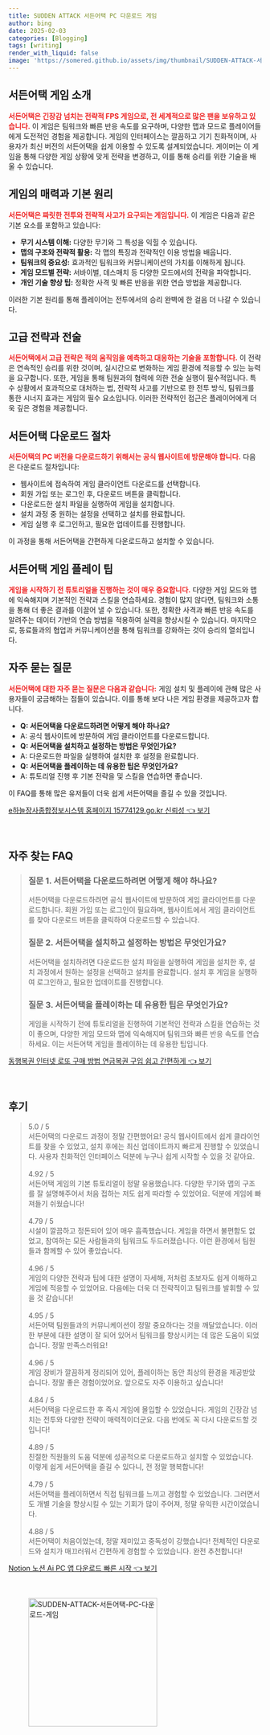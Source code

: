 ```yaml
---
title: SUDDEN ATTACK 서든어택 PC 다운로드 게임
author: bing
date: 2025-02-03
categories: [Blogging]
tags: [writing]
render_with_liquid: false
image: 'https://somered.github.io/assets/img/thumbnail/SUDDEN-ATTACK-서든어택-PC-다운로드-게임.webp'
---
```



<h2 id='서든어택_게임소개'>서든어택 게임 소개</h2>

<p><b><span style="color: #ee2323;">서든어택은 긴장감 넘치는 전략적 FPS 게임으로, 전 세계적으로 많은 팬을 보유하고 있습니다.</span></b> 이 게임은 팀워크와 빠른 반응 속도를 요구하며, 다양한 맵과 모드로 플레이어들에게 도전적인 경험을 제공합니다. 게임의 인터페이스는 깔끔하고 기기 친화적이며, 사용자가 최신 버전의 서든어택을 쉽게 이용할 수 있도록 설계되었습니다. 게이머는 이 게임을 통해 다양한 게임 상황에 맞게 전략을 변경하고, 이를 통해 승리를 위한 기술을 배울 수 있습니다.</p>

<h2 id='게임의매력과기본원리'>게임의 매력과 기본 원리</h2>

<p><b><span style="color: #ee2323;">서든어택은 짜릿한 전투와 전략적 사고가 요구되는 게임입니다.</span></b> 이 게임은 다음과 같은 기본 요소를 포함하고 있습니다:</p>

<ul>
    <li><b>무기 시스템 이해:</b> 다양한 무기와 그 특성을 익힐 수 있습니다.</li>
    <li><b>맵의 구조와 전략적 활용:</b> 각 맵의 특징과 전략적인 이용 방법을 배웁니다.</li>
    <li><b>팀워크의 중요성:</b> 효과적인 팀워크와 커뮤니케이션의 가치를 이해하게 됩니다.</li>
    <li><b>게임 모드별 전략:</b> 서바이벌, 데스매치 등 다양한 모드에서의 전략을 파악합니다.</li>
    <li><b>개인 기술 향상 팁:</b> 정확한 사격 및 빠른 반응을 위한 연습 방법을 제공합니다.</li>
</ul>

<p>이러한 기본 원리를 통해 플레이어는 전투에서의 승리 완벽에 한 걸음 더 나갈 수 있습니다.</p>

<h2 id='고급전략과전술'>고급 전략과 전술</h2>

<p><b><span style="color: #ee2323;">서든어택에서 고급 전략은 적의 움직임을 예측하고 대응하는 기술을 포함합니다.</span></b> 이 전략은 연속적인 승리를 위한 것이며, 실시간으로 변화하는 게임 환경에 적응할 수 있는 능력을 요구합니다. 또한, 게임을 통해 팀원과의 협력에 의한 전술 실행이 필수적입니다. 특수 상황에서 효과적으로 대처하는 법, 전략적 사고를 기반으로 한 전투 방식, 팀워크를 통한 시너지 효과는 게임의 필수 요소입니다. 이러한 전략적인 접근은 플레이어에게 더욱 깊은 경험을 제공합니다.</p>

<h2 id='서든어택_다운로드_절차'>서든어택 다운로드 절차</h2>

<p><b><span style="color: #ee2323;">서든어택의 PC 버전을 다운로드하기 위해서는 공식 웹사이트에 방문해야 합니다.</span></b> 다음은 다운로드 절차입니다:</p>

<ul>
    <li>웹사이트에 접속하여 게임 클라이언트 다운로드를 선택합니다.</li>
    <li>회원 가입 또는 로그인 후, 다운로드 버튼을 클릭합니다.</li>
    <li>다운로드한 설치 파일을 실행하여 게임을 설치합니다.</li>
    <li>설치 과정 중 원하는 설정을 선택하고 설치를 완료합니다.</li>
    <li>게임 실행 후 로그인하고, 필요한 업데이트를 진행합니다.</li>
</ul>

<p>이 과정을 통해 서든어택을 간편하게 다운로드하고 설치할 수 있습니다.</p>

<h2 id='게임플레이팁'>서든어택 게임 플레이 팁</h2>

<p><b><span style="color: #ee2323;">게임을 시작하기 전 튜토리얼을 진행하는 것이 매우 중요합니다.</span></b> 다양한 게임 모드와 맵에 익숙해지며 기본적인 전략과 스킬을 연습하세요. 경험이 많지 않다면, 팀워크와 소통을 통해 더 좋은 결과를 이끌어 낼 수 있습니다. 또한, 정확한 사격과 빠른 반응 속도를 알려주는 데이터 기반의 연습 방법을 적용하여 실력을 향상시킬 수 있습니다. 마지막으로, 동료들과의 협업과 커뮤니케이션을 통해 팀워크를 강화하는 것이 승리의 열쇠입니다.</p>

<h2 id='자주묻는질문'>자주 묻는 질문</h2>

<p><b><span style="color: #ee2323;">서든어택에 대한 자주 묻는 질문은 다음과 같습니다:</span></b> 게임 설치 및 플레이에 관해 많은 사용자들이 궁금해하는 점들이 있습니다. 이를 통해 보다 나은 게임 환경을 제공하고자 합니다.</p>

<ul>
    <li><b>Q: 서든어택을 다운로드하려면 어떻게 해야 하나요?</b></li>
    <li>A: 공식 웹사이트에 방문하여 게임 클라이언트를 다운로드합니다.</li>
    <li><b>Q: 서든어택을 설치하고 설정하는 방법은 무엇인가요?</b></li>
    <li>A: 다운로드한 파일을 실행하여 설치한 후 설정을 완료합니다.</li>
    <li><b>Q: 서든어택을 플레이하는 데 유용한 팁은 무엇인가요?</b></li>
    <li>A: 튜토리얼 진행 후 기본 전략을 및 스킬을 연습하면 좋습니다.</li>
</ul>

<p>이 FAQ를 통해 많은 유저들이 더욱 쉽게 서든어택을 즐길 수 있을 것입니다.</p>


<p><a class="click-button" title="e하늘장사종합정보시스템 홈페이지 15774129.go.kr 신뢰성" href="https://somered.github.io/posts/e%ED%95%98%EB%8A%98%EC%9E%A5%EC%82%AC%EC%A2%85%ED%95%A9%EC%A0%95%EB%B3%B4%EC%8B%9C%EC%8A%A4%ED%85%9C-%ED%99%88%ED%8E%98%EC%9D%B4%EC%A7%80-15774129.go.kr-%EC%8B%A0%EB%A2%B0%EC%84%B1/" rel="dofollow">e하늘장사종합정보시스템 홈페이지 15774129.go.kr 신뢰성 👈 보기</a></p><br>
<h2 id='자주_찾는_FAQ'>자주 찾는 FAQ</h2>
<div itemscope="" itemtype="https://schema.org/FAQPage"> 
<blockquote> 
<div itemscope="" itemprop="mainEntity" itemtype="https://schema.org/Question"> 
<h3 itemprop="name">질문 1. 서든어택을 다운로드하려면 어떻게 해야 하나요?</h3> 
<div itemscope="" itemprop="acceptedAnswer" itemtype="https://schema.org/Answer"> 
<span itemprop="text"> 
<p>서든어택을 다운로드하려면 공식 웹사이트에 방문하여 게임 클라이언트를 다운로드합니다. 회원 가입 또는 로그인이 필요하며, 웹사이트에서 게임 클라이언트를 찾아 다운로드 버튼을 클릭하여 다운로드할 수 있습니다.</p> 
</span> 
</div> 
</div> 

<div itemscope="" itemprop="mainEntity" itemtype="https://schema.org/Question"> 
<h3 itemprop="name">질문 2. 서든어택을 설치하고 설정하는 방법은 무엇인가요?</h3> 
<div itemscope="" itemprop="acceptedAnswer" itemtype="https://schema.org/Answer"> 
<span itemprop="text"> 
<p>서든어택을 설치하려면 다운로드한 설치 파일을 실행하여 게임을 설치한 후, 설치 과정에서 원하는 설정을 선택하고 설치를 완료합니다. 설치 후 게임을 실행하여 로그인하고, 필요한 업데이트를 진행합니다.</p> 
</span> 
</div> 
</div> 

<div itemscope="" itemprop="mainEntity" itemtype="https://schema.org/Question"> 
<h3 itemprop="name">질문 3. 서든어택을 플레이하는 데 유용한 팁은 무엇인가요?</h3> 
<div itemscope="" itemprop="acceptedAnswer" itemtype="https://schema.org/Answer"> 
<span itemprop="text"> 
<p>게임을 시작하기 전에 튜토리얼을 진행하여 기본적인 전략과 스킬을 연습하는 것이 좋으며, 다양한 게임 모드와 맵에 익숙해지며 팀워크와 빠른 반응 속도를 연습하세요. 이는 서든어택 게임을 플레이하는 데 유용한 팁입니다.</p> 
</span> 
</div> 
</div> 

</blockquote> 
</div>
<p><a class="click-button" title="동행복권 인터넷 로또 구매 방법 연금복권 구입 쉽고 간편하게" href="https://somered.github.io/posts/%EB%8F%99%ED%96%89%EB%B3%B5%EA%B6%8C-%EC%9D%B8%ED%84%B0%EB%84%B7-%EB%A1%9C%EB%98%90-%EA%B5%AC%EB%A7%A4-%EB%B0%A9%EB%B2%95-%EC%97%B0%EA%B8%88%EB%B3%B5%EA%B6%8C-%EA%B5%AC%EC%9E%85-%EC%89%BD%EA%B3%A0-%EA%B0%84%ED%8E%B8%ED%95%98%EA%B2%8C/" rel="dofollow">동행복권 인터넷 로또 구매 방법 연금복권 구입 쉽고 간편하게 👈 보기</a></p><br>
<h2 id='후기'>후기</h2>
<div itemscope itemtype="https://schema.org/Product">
  <blockquote>
  <div itemprop="review" itemscope itemtype="https://schema.org/Review">
      <div itemprop="reviewRating" itemscope itemtype="https://schema.org/Rating"> <span itemprop="ratingValue">5.0</span> / <span itemprop="bestRating">5</span> </div>
      <span itemprop="reviewBody">서든어택의 다운로드 과정이 정말 간편했어요! 공식 웹사이트에서 쉽게 클라이언트를 찾을 수 있었고, 설치 후에는 최신 업데이트까지 빠르게 진행할 수 있었습니다. 사용자 친화적인 인터페이스 덕분에 누구나 쉽게 시작할 수 있을 것 같아요.</span>
  </div>
  <br>
  <div itemprop="review" itemscope itemtype="https://schema.org/Review">
      <div itemprop="reviewRating" itemscope itemtype="https://schema.org/Rating"> <span itemprop="ratingValue">4.92</span> / <span itemprop="bestRating">5</span> </div>
      <span itemprop="reviewBody">서든어택 게임의 기본 튜토리얼이 정말 유용했습니다. 다양한 무기와 맵의 구조를 잘 설명해주어서 처음 접하는 저도 쉽게 따라할 수 있었어요. 덕분에 게임에 빠져들기 쉬웠습니다!</span>
  </div>
  <br>
  <div itemprop="review" itemscope itemtype="https://schema.org/Review">
      <div itemprop="reviewRating" itemscope itemtype="https://schema.org/Rating"> <span itemprop="ratingValue">4.79</span> / <span itemprop="bestRating">5</span> </div>
      <span itemprop="reviewBody">시설이 깔끔하고 정돈되어 있어 매우 흡족했습니다. 게임을 하면서 불편함도 없었고, 참여하는 모든 사람들과의 팀워크도 두드러졌습니다. 이런 환경에서 팀원들과 함께할 수 있어 좋았습니다.</span>
  </div>
  <br>
  <div itemprop="review" itemscope itemtype="https://schema.org/Review">
      <div itemprop="reviewRating" itemscope itemtype="https://schema.org/Rating"> <span itemprop="ratingValue">4.96</span> / <span itemprop="bestRating">5</span> </div>
      <span itemprop="reviewBody">게임의 다양한 전략과 팁에 대한 설명이 자세해, 저처럼 초보자도 쉽게 이해하고 게임에 적응할 수 있었어요. 다음에는 더욱 더 전략적이고 팀워크를 발휘할 수 있을 것 같습니다!</span>
  </div>
  <br>
  <div itemprop="review" itemscope itemtype="https://schema.org/Review">
      <div itemprop="reviewRating" itemscope itemtype="https://schema.org/Rating"> <span itemprop="ratingValue">4.95</span> / <span itemprop="bestRating">5</span> </div>
      <span itemprop="reviewBody">서든어택 팀원들과의 커뮤니케이션이 정말 중요하다는 것을 깨달았습니다. 이러한 부분에 대한 설명이 잘 되어 있어서 팀워크를 향상시키는 데 많은 도움이 되었습니다. 정말 만족스러워요!</span>
  </div>
  <br>
  <div itemprop="review" itemscope itemtype="https://schema.org/Review">
      <div itemprop="reviewRating" itemscope itemtype="https://schema.org/Rating"> <span itemprop="ratingValue">4.96</span> / <span itemprop="bestRating">5</span> </div>
      <span itemprop="reviewBody">게임 장비가 깔끔하게 정리되어 있어, 플레이하는 동안 최상의 환경을 제공받았습니다. 정말 좋은 경험이었어요. 앞으로도 자주 이용하고 싶습니다!</span>
  </div>
  <br>
  <div itemprop="review" itemscope itemtype="https://schema.org/Review">
      <div itemprop="reviewRating" itemscope itemtype="https://schema.org/Rating"> <span itemprop="ratingValue">4.84</span> / <span itemprop="bestRating">5</span> </div>
      <span itemprop="reviewBody">서든어택을 다운로드한 후 즉시 게임에 몰입할 수 있었습니다. 게임의 긴장감 넘치는 전투와 다양한 전략이 매력적이더군요. 다음 번에도 꼭 다시 다운로드할 것입니다!</span>
  </div>
  <br>
  <div itemprop="review" itemscope itemtype="https://schema.org/Review">
      <div itemprop="reviewRating" itemscope itemtype="https://schema.org/Rating"> <span itemprop="ratingValue">4.89</span> / <span itemprop="bestRating">5</span> </div>
      <span itemprop="reviewBody">친절한 직원들의 도움 덕분에 성공적으로 다운로드하고 설치할 수 있었습니다. 이렇게 쉽게 서든어택을 즐길 수 있다니, 전 정말 행복합니다!</span>
  </div>
  <br>
  <div itemprop="review" itemscope itemtype="https://schema.org/Review">
      <div itemprop="reviewRating" itemscope itemtype="https://schema.org/Rating"> <span itemprop="ratingValue">4.79</span> / <span itemprop="bestRating">5</span> </div>
      <span itemprop="reviewBody">서든어택을 플레이하면서 직접 팀워크를 느끼고 경험할 수 있었습니다. 그러면서도 개별 기술을 향상시킬 수 있는 기회가 많이 주어져, 정말 유익한 시간이었습니다.</span>
  </div>
  <br>
  <div itemprop="review" itemscope itemtype="https://schema.org/Review">
      <div itemprop="reviewRating" itemscope itemtype="https://schema.org/Rating"> <span itemprop="ratingValue">4.88</span> / <span itemprop="bestRating">5</span> </div>
      <span itemprop="reviewBody">서든어택이 처음이었는데, 정말 재미있고 중독성이 강했습니다! 전체적인 다운로드와 설치가 매끄러워서 간편하게 경험할 수 있었습니다. 완전 추천합니다!</span>
  </div>
  </blockquote>
</div>
<p><a class="click-button" title="Notion 노션 Ai PC 앱 다운로드 빠른 시작" href="https://somered.github.io/posts/Notion-%EB%85%B8%EC%85%98-Ai-PC-%EC%95%B1-%EB%8B%A4%EC%9A%B4%EB%A1%9C%EB%93%9C-%EB%B9%A0%EB%A5%B8-%EC%8B%9C%EC%9E%91/" rel="dofollow">Notion 노션 Ai PC 앱 다운로드 빠른 시작 👈 보기</a></p><br>
<figure class="image"><img src="https://somered.github.io/assets/img/thumbnail/SUDDEN-ATTACK-서든어택-PC-다운로드-게임.webp" alt="SUDDEN-ATTACK-서든어택-PC-다운로드-게임" width="256" height="256"></figure>